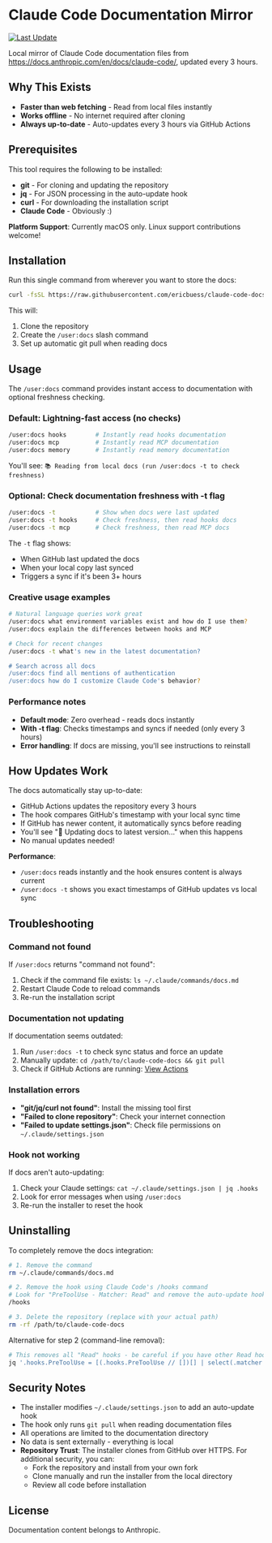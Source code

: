 # Claude Code Documentation Mirror

[![Last Update](https://img.shields.io/github/last-commit/ericbuess/claude-code-docs/main.svg?label=docs%20updated)](https://github.com/ericbuess/claude-code-docs/commits/main)

Local mirror of Claude Code documentation files from https://docs.anthropic.com/en/docs/claude-code/, updated every 3 hours.

## Why This Exists

- **Faster than web fetching** - Read from local files instantly
- **Works offline** - No internet required after cloning
- **Always up-to-date** - Auto-updates every 3 hours via GitHub Actions

## Prerequisites

This tool requires the following to be installed:
- **git** - For cloning and updating the repository
- **jq** - For JSON processing in the auto-update hook
- **curl** - For downloading the installation script
- **Claude Code** - Obviously :)

**Platform Support**: Currently macOS only. Linux support contributions welcome!

## Installation

Run this single command from wherever you want to store the docs:

```bash
curl -fsSL https://raw.githubusercontent.com/ericbuess/claude-code-docs/dev/install.sh | bash
```

This will:
1. Clone the repository
2. Create the `/user:docs` slash command
3. Set up automatic git pull when reading docs

## Usage

The `/user:docs` command provides instant access to documentation with optional freshness checking.

### Default: Lightning-fast access (no checks)
```bash
/user:docs hooks        # Instantly read hooks documentation
/user:docs mcp          # Instantly read MCP documentation  
/user:docs memory       # Instantly read memory documentation
```

You'll see: `📚 Reading from local docs (run /user:docs -t to check freshness)`

### Optional: Check documentation freshness with -t flag
```bash
/user:docs -t           # Show when docs were last updated
/user:docs -t hooks     # Check freshness, then read hooks docs
/user:docs -t mcp       # Check freshness, then read MCP docs
```

The `-t` flag shows:
- When GitHub last updated the docs
- When your local copy last synced
- Triggers a sync if it's been 3+ hours

### Creative usage examples
```bash
# Natural language queries work great
/user:docs what environment variables exist and how do I use them?
/user:docs explain the differences between hooks and MCP

# Check for recent changes
/user:docs -t what's new in the latest documentation?

# Search across all docs
/user:docs find all mentions of authentication
/user:docs how do I customize Claude Code's behavior?
```

### Performance notes
- **Default mode**: Zero overhead - reads docs instantly
- **With -t flag**: Checks timestamps and syncs if needed (only every 3 hours)
- **Error handling**: If docs are missing, you'll see instructions to reinstall

## How Updates Work

The docs automatically stay up-to-date:
- GitHub Actions updates the repository every 3 hours
- The hook compares GitHub's timestamp with your local sync time
- If GitHub has newer content, it automatically syncs before reading
- You'll see "🔄 Updating docs to latest version..." when this happens
- No manual updates needed!

**Performance**: 
- `/user:docs` reads instantly and the hook ensures content is always current
- `/user:docs -t` shows you exact timestamps of GitHub updates vs local sync

## Troubleshooting

### Command not found
If `/user:docs` returns "command not found":
1. Check if the command file exists: `ls ~/.claude/commands/docs.md`
2. Restart Claude Code to reload commands
3. Re-run the installation script

### Documentation not updating
If documentation seems outdated:
1. Run `/user:docs -t` to check sync status and force an update
2. Manually update: `cd /path/to/claude-code-docs && git pull`
3. Check if GitHub Actions are running: [View Actions](https://github.com/ericbuess/claude-code-docs/actions)

### Installation errors
- **"git/jq/curl not found"**: Install the missing tool first
- **"Failed to clone repository"**: Check your internet connection
- **"Failed to update settings.json"**: Check file permissions on `~/.claude/settings.json`

### Hook not working
If docs aren't auto-updating:
1. Check your Claude settings: `cat ~/.claude/settings.json | jq .hooks`
2. Look for error messages when using `/user:docs`
3. Re-run the installer to reset the hook

## Uninstalling

To completely remove the docs integration:

```bash
# 1. Remove the command
rm ~/.claude/commands/docs.md

# 2. Remove the hook using Claude Code's /hooks command
# Look for "PreToolUse - Matcher: Read" and remove the auto-update hook
/hooks

# 3. Delete the repository (replace with your actual path)
rm -rf /path/to/claude-code-docs
```

Alternative for step 2 (command-line removal):
```bash
# This removes all "Read" hooks - be careful if you have other Read hooks!
jq '.hooks.PreToolUse = [(.hooks.PreToolUse // [])[] | select(.matcher != "Read")]' ~/.claude/settings.json > ~/.claude/settings.json.tmp && mv ~/.claude/settings.json.tmp ~/.claude/settings.json
```

## Security Notes

- The installer modifies `~/.claude/settings.json` to add an auto-update hook
- The hook only runs `git pull` when reading documentation files
- All operations are limited to the documentation directory
- No data is sent externally - everything is local
- **Repository Trust**: The installer clones from GitHub over HTTPS. For additional security, you can:
  - Fork the repository and install from your own fork
  - Clone manually and run the installer from the local directory
  - Review all code before installation

## License

Documentation content belongs to Anthropic.